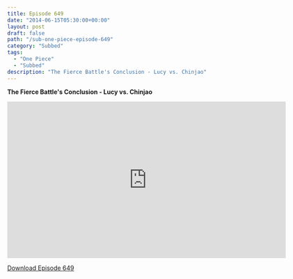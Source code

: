 ```yaml
---
title: Episode 649
date: "2014-06-15T05:30:00+00:00"
layout: post
draft: false
path: "/sub-one-piece-episode-649"
category: "Subbed"
tags:
  - "One Piece"
  - "Subbed"
description: "The Fierce Battle's Conclusion - Lucy vs. Chinjao"
---
```


**The Fierce Battle's Conclusion - Lucy vs. Chinjao**

<iframe width="640" height="360" src="https://www.rapidvideo.com/e/G6FRPG4PEK" frameborder="0" marginwidth=0 marginheight=0 scrolling=no allowfullscreen></iframe>

<a href="http://ouo.io/qs/eCodkFEQ?s=https://rapidvid.to/d/https://www.rapidvideo.com/e/G6FRPG4PEK">Download Episode 649</a>
